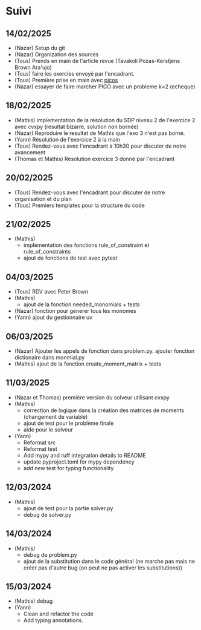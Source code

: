 # Suivi

## 14/02/2025

- (Nazar) Setup du git 
- (Nazar) Organization des sources
- (Tous) Prends en main de l'article revue (Tavakoli Pozas-Kerstjens Brown Ara\'ujo)
- (Tous) faire les exercies envoyé par l'encadrant.
- (Tous) Première prise en main avec [picos](https://picos-api.gitlab.io/picos/)
- (Nazar) essayer de faire marcher PICO avec un probleme k=2 (echeque)

## 18/02/2025
- (Mathis) implementation de la résolution du SDP niveau 2 de l'exercice 2 avec cvxpy (resultat bizarre, solution non bornée)
- (Nazar) Reproduire le resultat de Mathis que l'exo 3 n'est pas borné.
- (Yann) Résolution de l'exercice 2 à la main
- (Tous) Rendez-vous avec l'encadrant à 10h30 pour discuter de notre avancement
- (Thomas et Mathis) Résolution exercice 3 donné par l'encadrant


## 20/02/2025
- (Tous) Rendez-vous avec l'encadrant pour discuter de notre organisation et du plan
- (Tous) Premiers templates pour la structure du code

## 21/02/2025
- (Mathis) 
    * implémentation des fonctions rule_of_constraint et rule_of_constraints
    * ajout de fonctions de test avec pytest

## 04/03/2025
 - (Tous) RDV avec Peter Brown 
 - (Mathis) 
    * ajout de la fonction needed_monomials + tests
 - (Nazar) fonction pour generer tous les monomes   
 - (Yann) ajout du gestionnaire uv

## 06/03/2025
 - (Nazar) Ajouter les appels de fonction dans problem.py. ajouter fonction dictionaire dans monmial.py
 - (Mathis) ajout de la fonction create_moment_matrix + tests

## 11/03/2025
- (Nazar et Thomas) première version du solveur utilisant cvxpy
- (Mathis) 
    * correction de logique dans la création des matrices de moments (changement de variable)
    * ajout de test pour le problème finale 
    * aide pour le solveur
- (Yann) 
    * Reformat src
    * Reformat test
    * Add mypy and ruff integration details to README
    * update pyproject.toml for mypy dependency
    * add new test for typing functionality

## 12/03/2024
- (Mathis) 
    * ajout de test pour la partie solver.py
    * debug de solver.py

## 14/03/2024
 - (Mathis)
    * debug de problem.py
    * ajout de la substitution dans le code général (ne marche pas mais ne créer pas d'autre bug (on peut ne pas activer les substitutions))

## 15/03/2024 
 - (Mathis) debug
 - (Yann) 
    * Clean and refactor the code
    * Add typing annotations.